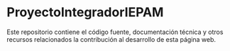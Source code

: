 # ProyectoIntegradorIEPAM
Este repositorio contiene el código fuente, documentación técnica y otros recursos relacionados la contribución al desarrollo de esta página web. 
